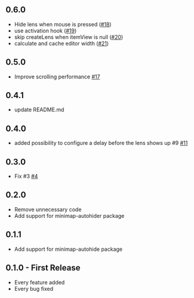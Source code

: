 ## 0.6.0
* Hide lens when mouse is pressed ([#18](https://github.com/iyonaga/minimap-lens/pull/18))
* use activation hook ([#19](https://github.com/iyonaga/minimap-lens/pull/19))
* skip createLens when itemView is null ([#20](https://github.com/iyonaga/minimap-lens/pull/20))
* calculate and cache editor width ([#21](https://github.com/iyonaga/minimap-lens/pull/21))

## 0.5.0
* Improve scrolling performance [#17](https://github.com/iyonaga/minimap-lens/pull/17)

## 0.4.1
* update README.md

## 0.4.0
* added possibility to configure a delay before the lens shows up #9 [#11](https://github.com/iyonaga/minimap-lens/pull/11)

## 0.3.0
* Fix #3 [#4](https://github.com/iyonaga/minimap-lens/pull/4)

## 0.2.0
* Remove unnecessary code
* Add support for minimap-autohider package

## 0.1.1
* Add support for minimap-autohide package

## 0.1.0 - First Release
* Every feature added
* Every bug fixed
